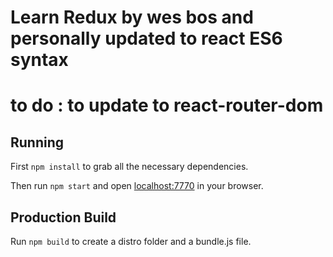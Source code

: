 

# Learn Redux by wes bos and personally updated to react ES6 syntax

# to do : to update to react-router-dom

## Running

First `npm install` to grab all the necessary dependencies. 

Then run `npm start` and open <localhost:7770> in your browser.

## Production Build

Run `npm build` to create a distro folder and a bundle.js file.
